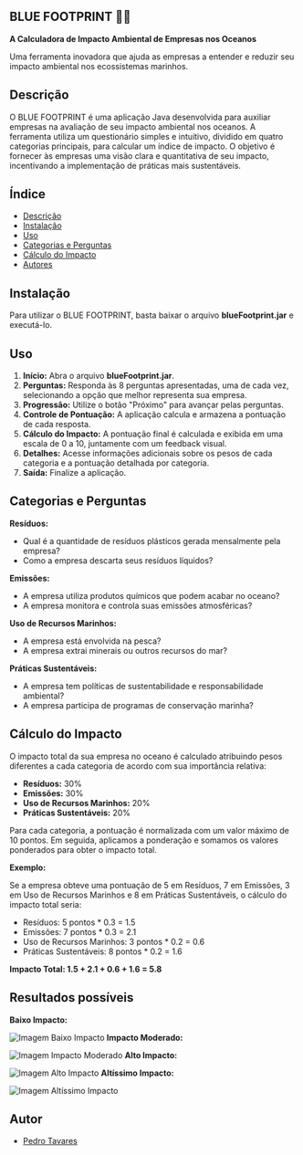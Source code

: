 ## BLUE FOOTPRINT 👣🌊

**A Calculadora de Impacto Ambiental de Empresas nos Oceanos**

Uma ferramenta inovadora que ajuda as empresas a entender e reduzir seu impacto ambiental nos ecossistemas marinhos.

## Descrição

O BLUE FOOTPRINT é uma aplicação Java desenvolvida para auxiliar empresas na avaliação de seu impacto ambiental nos oceanos. A ferramenta utiliza um questionário simples e intuitivo, dividido em quatro categorias principais, para calcular um índice de impacto. O objetivo é fornecer às empresas uma visão clara e quantitativa de seu impacto, incentivando a implementação de práticas mais sustentáveis.

## Índice

- [Descrição](#descrição)
- [Instalação](#instalação)
- [Uso](#uso)
- [Categorias e Perguntas](#categorias-e-perguntas)
- [Cálculo do Impacto](#cálculo-do-impacto)
- [Autores](#autores)

## Instalação

Para utilizar o BLUE FOOTPRINT, basta baixar o arquivo **blueFootprint.jar** e executá-lo. 

## Uso

1. **Início:** Abra o arquivo **blueFootprint.jar**.
2. **Perguntas:** Responda às 8 perguntas apresentadas, uma de cada vez, selecionando a opção que melhor representa sua empresa.
3. **Progressão:** Utilize o botão "Próximo" para avançar pelas perguntas.
4. **Controle de Pontuação:** A aplicação calcula e armazena a pontuação de cada resposta.
5. **Cálculo do Impacto:** A pontuação final é calculada e exibida em uma escala de 0 a 10, juntamente com um feedback visual.
6. **Detalhes:** Acesse informações adicionais sobre os pesos de cada categoria e a pontuação detalhada por categoria.
7. **Saída:** Finalize a aplicação.

## Categorias e Perguntas

**Resíduos:**

- Qual é a quantidade de resíduos plásticos gerada mensalmente pela empresa?
- Como a empresa descarta seus resíduos líquidos?

**Emissões:**

- A empresa utiliza produtos químicos que podem acabar no oceano?
- A empresa monitora e controla suas emissões atmosféricas?

**Uso de Recursos Marinhos:**

- A empresa está envolvida na pesca?
- A empresa extrai minerais ou outros recursos do mar?

**Práticas Sustentáveis:**

- A empresa tem políticas de sustentabilidade e responsabilidade ambiental?
- A empresa participa de programas de conservação marinha?

## Cálculo do Impacto

O impacto total da sua empresa no oceano é calculado atribuindo pesos diferentes a cada categoria de acordo com sua importância relativa:

- **Resíduos:** 30%
- **Emissões:** 30%
- **Uso de Recursos Marinhos:** 20%
- **Práticas Sustentáveis:** 20%

Para cada categoria, a pontuação é normalizada com um valor máximo de 10 pontos. Em seguida, aplicamos a ponderação e somamos os valores ponderados para obter o impacto total.

**Exemplo:**

Se a empresa obteve uma pontuação de 5 em Resíduos, 7 em Emissões, 3 em Uso de Recursos Marinhos e 8 em Práticas Sustentáveis, o cálculo do impacto total seria:

* Resíduos: 5 pontos * 0.3 = 1.5
* Emissões: 7 pontos * 0.3 = 2.1
* Uso de Recursos Marinhos: 3 pontos * 0.2 = 0.6
* Práticas Sustentáveis: 8 pontos * 0.2 = 1.6

**Impacto Total: 1.5 + 2.1 + 0.6 + 1.6 = 5.8**
## Resultados possíveis
**Baixo Impacto:**

![Imagem Baixo Impacto](blueFootprint/IMAGENS/finalBaixoImpacto.png)
**Impacto Moderado:**

![Imagem Impacto Moderado](blueFootprint/IMAGENS/finalImpactoModerado.png)
**Alto Impacto:**

![Imagem Alto Impacto](blueFootprint/IMAGENS/finalAltoImpacto.png)
**Altíssimo Impacto:**

![Imagem Altíssimo Impacto](blueFootprint/IMAGENS/finalAltissimoImpacto.png)

## Autor

- [Pedro Tavares](www.linkedin.com/in/pedro-tavares-7ab626297)

